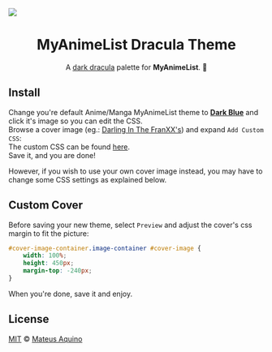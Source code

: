 <img src="./results.gif" align="center"></img>
<h1 align="center">MyAnimeList Dracula Theme</h1>
<p align="center">A <a href="https://github.com/dracula/dracula-theme">dark dracula</a> palette for <strong>MyAnimeList</strong>. 🧛</p>

## Install
Change you're default Anime/Manga MyAnimeList theme to **[Dark Blue](https://myanimelist.net/ownlist/style)** and click it's image so you can edit the CSS.  
Browse a cover image (eg.: [Darling In The FranXX's](./cover.png)) and expand `Add Custom CSS`:  
The custom CSS can be found [here](https://raw.githubusercontent.com/MateusAquino/myanimelist-dracula/master/styles.css).  
Save it, and you are done!  
  
However, if you wish to use your own cover image instead, you may have to change some CSS settings as explained below.

## Custom Cover
Before saving your new theme, select `Preview` and adjust the cover's css margin to fit the picture:


```css
#cover-image-container.image-container #cover-image {
    width: 100%;
    height: 450px;
    margin-top: -240px;
}
```
When you're done, save it and enjoy. 

## License

[MIT](./LICENSE) &copy; [Mateus Aquino](https://github.com/MateusAquino)
